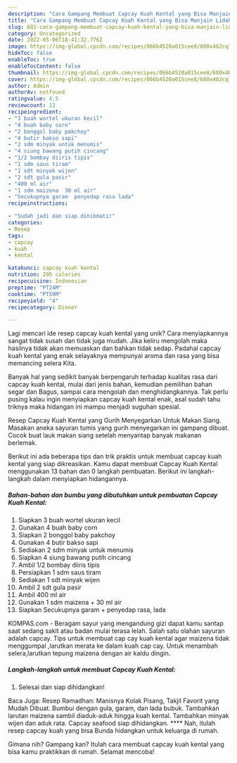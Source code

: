 ```yaml
---
description: "Cara Gampang Membuat Capcay Kuah Kental yang Bisa Manjain Lidah"
title: "Cara Gampang Membuat Capcay Kuah Kental yang Bisa Manjain Lidah"
slug: 681-cara-gampang-membuat-capcay-kuah-kental-yang-bisa-manjain-lidah
category: Uncategorized
date: 2022-05-06T18:41:32.776Z
image: https://img-global.cpcdn.com/recipes/066b4520a015cee8/680x482cq70/capcay-kuah-kental-foto-resep-utama.jpg
hideToc: false
enableToc: true
enableTocContent: false
thumbnail: https://img-global.cpcdn.com/recipes/066b4520a015cee8/680x482cq70/capcay-kuah-kental-foto-resep-utama.jpg
cover: https://img-global.cpcdn.com/recipes/066b4520a015cee8/680x482cq70/capcay-kuah-kental-foto-resep-utama.jpg
author: Admin
authorAv: notfound
ratingvalue: 4.5
reviewcount: 12
recipeingredient:
- "3 buah wortel ukuran kecil"
- "4 buah baby corn"
- "2 bonggol baby pakchoy"
- "4 butir bakso sapi"
- "2 sdm minyak untuk menumis"
- "4 siung bawang putih cincang"
- "1/2 bombay diiris tipis"
- "1 sdm saus tiram"
- "1 sdt minyak wijen"
- "2 sdt gula pasir"
- "400 ml air"
- "1 sdm maizena  30 ml air"
- "Secukupnya garam  penyedap rasa lada"
recipeinstructions:

- "Sudah jadi dan siap dinikmati!"
categories:
- Resep
tags:
- capcay
- kuah
- kental

katakunci: capcay kuah kental 
nutrition: 295 calories
recipecuisine: Indonesian
preptime: "PT24M"
cooktime: "PT59M"
recipeyield: "4"
recipecategory: Dinner

---
```





Lagi mencari ide resep capcay kuah kental yang unik? Cara menyiapkannya sangat tidak susah dan tidak juga mudah. Jika keliru mengolah maka hasilnya tidak akan memuaskan dan bahkan tidak sedap. Padahal capcay kuah kental yang enak selayaknya mempunyai aroma dan rasa yang bisa memancing selera Kita.





Banyak hal yang sedikit banyak berpengaruh terhadap kualitas rasa dari capcay kuah kental, mulai dari jenis bahan, kemudian pemilihan bahan segar dan Bagus, sampai cara mengolah dan menghidangkannya. Tak perlu pusing kalau ingin menyiapkan capcay kuah kental enak,      asal sudah tahu triknya maka hidangan ini mampu menjadi suguhan spesial.














Resep Capcay Kuah Kental yang Gurih Menyegarkan Untuk Makan Siang. Masakan aneka sayuran tumis yang gurih menyegarkan ini gampang dibuat. Cocok buat lauk makan siang setelah menyantap banyak makanan berlemak.






Berikut ini ada beberapa tips dan trik praktis untuk membuat capcay kuah kental yang siap dikreasikan. Kamu dapat membuat Capcay Kuah Kental menggunakan 13 bahan dan 0 langkah pembuatan. Berikut ini langkah-langkah dalam menyiapkan hidangannya.

<!--inarticleads1-->

##### Bahan-bahan dan bumbu yang dibutuhkan untuk pembuatan Capcay Kuah Kental:

1. Siapkan 3 buah wortel ukuran kecil
1. Gunakan 4 buah baby corn
1. Siapkan 2 bonggol baby pakchoy
1. Gunakan 4 butir bakso sapi
1. Sediakan 2 sdm minyak untuk menumis
1. Siapkan 4 siung bawang putih cincang
1. Ambil 1/2 bombay diiris tipis
1. Persiapkan 1 sdm saus tiram
1. Sediakan 1 sdt minyak wijen
1. Ambil 2 sdt gula pasir
1. Ambil 400 ml air
1. Gunakan 1 sdm maizena + 30 ml air
1. Siapkan Secukupnya garam + penyedap rasa, lada


KOMPAS.com - Beragam sayur yang mengandung gizi dapat kamu santap saat sedang sakit atau badan mulai terasa lelah. Salah satu olahan sayuran adalah capcay. Tips untuk membuat cap cay kuah kental agar maizena tidak menggumpal ,larutkan merata ke dalam kuah cap cay. Untuk menambah selera,larutkan tepung maizena dengan air kaldu dingin. 

<!--inarticleads2-->

##### Langkah-langkah untuk membuat Capcay Kuah Kental:


1. Selesai dan siap dihidangkan!

Baca Juga: Resep Ramadhan: Manisnya Kolak Pisang, Takjil Favorit yang Mudah Dibuat. Bumbui dengan gula, garam, dan lada bubuk. Tambahkan larutan maizena sambil diaduk-aduk hingga kuah kental. Tambahkan minyak wijen dan aduk rata. Capcay seafood siap dihidangkan. **** Nah, itulah resep capcay kuah yang bisa Bunda hidangkan untuk keluarga di rumah. 

Gimana nih? Gampang kan? Itulah cara membuat capcay kuah kental yang bisa kamu praktikkan di rumah. Selamat mencoba!
